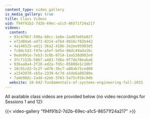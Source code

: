 ```yaml
---
content_type: video_gallery
is_media_gallery: true
title: Class Videos
uid: f94f91b2-7d2b-69ec-a1c5-86571f24a217
videos:
  content:
  - 93c470b7-590a-b0cc-1e0e-2ad07e65e02f
  - e72d08a6-a473-8314-e7b4-0616cf02b442
  - 4a148525-ad11-36a2-418b-3e2ee95903d5
  - fc88c5d3-f4fe-a5ef-b45e-86dc49ada16c
  - 0ede991e-7eb3-3c8b-0714-1aa538d982e9
  - 3fcf152b-5867-a483-7d6e-0f7de78eaba6
  - 936aa8a4-2f28-ed2a-fd5c-05808e1c10bf
  - 18c91cd2-5c2f-ad76-3bc7-a80ab75ced08
  - a1543978-cb5a-2339-6c7d-a5de6a80280e
  - 7ade98dc-2add-e2eb-3763-5a75c91bc0db
  website: 16-842-fundamentals-of-systems-engineering-fall-2015
---
```


All available class videos are provided below (no video recordings for Sessions 1 and 12):

{{< video-gallery "f94f91b2-7d2b-69ec-a1c5-86571f24a217" >}}

